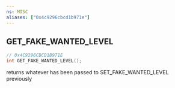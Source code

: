 ```yaml
---
ns: MISC
aliases: ["0x4c9296cbcd1b971e"]
---
```

## GET_FAKE_WANTED_LEVEL

```c
// 0x4C9296CBCD1B971E
int GET_FAKE_WANTED_LEVEL();
```

returns whatever has been passed to SET_FAKE_WANTED_LEVEL previously

